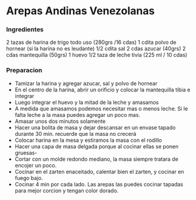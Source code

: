 # Arepas Andinas Venezolanas

### Ingredientes
2 tazas de harina de trigo todo uso (280grs /16 cdas)
1 cdita polvo de hornear (si la harina no es leudante)
1/2 cdita sal
2 cdas azucar  (40grs)
2 cdas mantequilla (50grs)
1 huevo
1/2 taza de leche tivia (225 ml / 10 cdas)

### Preparacion
- Tamizar la harina y agregar azucar, sal y polvo de hornear
- En el centro de la harina, abrir un orificio y colocar la mantequilla tibia e integrar
- Luego integrar el huevo y la mitad de la leche y amasamos
- A medida que amasamos podemos necesitar mas o menos leche. Si le falta leche a la masa puedes agregar un poco mas.
- Amasar unos dos minutos solamente
- Hacer una bolita de masa y dejar descansar en un envase tapado durante 30 min. recuerde que la masa no crecerá
- Colocar harina en la mesa y estiramos la masa con el rodillo
- Hacer una capa de masa delgada porque al cocinar ellas se ponen gruesas-
- Cortar con un molde redondo mediano, la masa siempre tratara de encojer un poco.
- Cocinar en el zarten enaceitado, calentar bien el zarten, y cocinar en fuego bajo.
- Cocinar 4 min por cada lado. Las arepas las puedes cocinar tapadas para mejor corcion y tengan color dorado.

